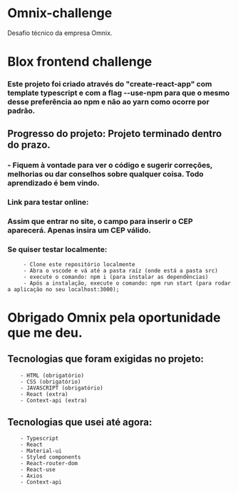 # Omnix-challenge
Desafio técnico da empresa Omnix.

# Blox frontend challenge

### Este projeto foi criado através do "create-react-app" com template typescript e com a flag --use-npm para que o mesmo desse preferência ao npm e não ao yarn como ocorre por padrão.

## Progresso do projeto: Projeto terminado dentro do prazo.

### - Fiquem à vontade para ver o código e sugerir correções, melhorias ou dar conselhos sobre qualquer coisa. Todo aprendizado é bem vindo.

### Link para testar online:

### Assim que entrar no site, o campo para inserir o CEP aparecerá. Apenas insira um CEP válido.

### Se quiser testar localmente:

         - Clone este repositório localmente
         - Abra o vscode e vá até a pasta raíz (onde está a pasta src)
         - execute o comando: npm i (para instalar as dependências)
         - Após a instalação, execute o comando: npm run start (para rodar a aplicação no seu localhost:3000);

# Obrigado Omnix pela oportunidade que me deu.

## Tecnologias que foram exigidas no projeto:

        - HTML (obrigatório)
        - CSS (obrigatório)
        - JAVASCRIPT (obrigatório)
        - React (extra)
        - Context-api (extra)
        
## Tecnologias que usei até agora:

        - Typescript
        - React
        - Material-ui
        - Styled components
        - React-router-dom
        - React-use
        - Axios
        - Context-api